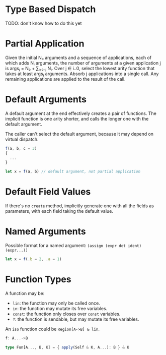 # Type Based Dispatch

TODO: don't know how to do this yet

# Partial Application

Given the initial N₀ arguments and a sequence of applications, each of which adds Nᵢ arguments, the number of arguments at a given application j is argsⱼ = N₀ + ∑ᵢ₌₀₋ⱼ Nᵢ. Over j ∈ i..0, select the lowest arity function that takes at least argsⱼ arguments. Absorb j applications into a single call. Any remaining applications are applied to the result of the call.

# Default Arguments

A default argument at the end effectively creates a pair of functions. The implicit function is one arity shorter, and calls the longer one with the default argument.

The caller can't select the default argument, because it may depend on virtual dispatch.

```ts
f(a, b, c = 3)
{
  ...
}

let x = f(a, b) // default argument, not partial application
```

# Default Field Values

If there's no `create` method, implicitly generate one with all the fields as parameters, with each field taking the default value.

# Named Arguments

Possible format for a named argument:
`(assign (expr dot ident) (expr...))`

```ts
let x = f(.b = 2, .a = 1)
```

# Function Types

A function may be:
- `lin`: the function may only be called once.
- `in`: the function may mutate its free variables.
- `const`: the function only closes over `const` variables.
- `?`: the function is sendable, but may mutate its free variables.

An `iso` function could be `Region[A->B] & lin`.

```ts
f: A...->B

type Fun[A..., B, K] = { apply(Self & K, A...): B } & K

```
